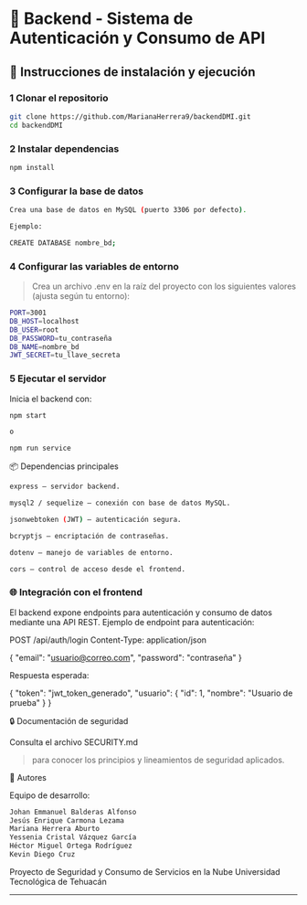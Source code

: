 # 🧠 Backend - Sistema de Autenticación y Consumo de API

## 🚀 Instrucciones de instalación y ejecución

### 1️ Clonar el repositorio
```bash
git clone https://github.com/MarianaHerrera9/backendDMI.git
cd backendDMI
```
### 2️ Instalar dependencias
```bash
npm install
```
### 3️ Configurar la base de datos
```bash
Crea una base de datos en MySQL (puerto 3306 por defecto).

Ejemplo:

CREATE DATABASE nombre_bd;
```
### 4️ Configurar las variables de entorno
> Crea un archivo .env en la raíz del proyecto con los siguientes valores (ajusta según tu entorno):
```bash
PORT=3001
DB_HOST=localhost
DB_USER=root
DB_PASSWORD=tu_contraseña
DB_NAME=nombre_bd
JWT_SECRET=tu_llave_secreta
```
### 5️ Ejecutar el servidor

Inicia el backend con:
```bash
npm start

o

npm run service
```

📦 Dependencias principales
```bash
express — servidor backend.

mysql2 / sequelize — conexión con base de datos MySQL.

jsonwebtoken (JWT) — autenticación segura.

bcryptjs — encriptación de contraseñas.

dotenv — manejo de variables de entorno.

cors — control de acceso desde el frontend.
```

### 🌐 Integración con el frontend

El backend expone endpoints para autenticación y consumo de datos mediante una API REST.
Ejemplo de endpoint para autenticación:

POST /api/auth/login
Content-Type: application/json

{
  "email": "usuario@correo.com",
  "password": "contraseña"
}


Respuesta esperada:

{
  "token": "jwt_token_generado",
  "usuario": {
    "id": 1,
    "nombre": "Usuario de prueba"
  }
}

🔒 Documentación de seguridad

Consulta el archivo SECURITY.md
> para conocer los principios y lineamientos de seguridad aplicados.


👥 Autores

Equipo de desarrollo:
```bash
Johan Emmanuel Balderas Alfonso
Jesús Enrique Carmona Lezama
Mariana Herrera Aburto
Yessenia Cristal Vázquez García
Héctor Miguel Ortega Rodríguez 
Kevin Diego Cruz
```
Proyecto de Seguridad y Consumo de Servicios en la Nube
Universidad Tecnológica de Tehuacán

---
